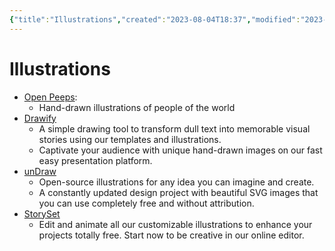 ```yaml
---
{"title":"Illustrations","created":"2023-08-04T18:37","modified":"2023-09-10T22:26","dg-publish":true,"dg-path":"Resources/07.01 Illustrations.md","permalink":"/resources/07-01-illustrations/","dgPassFrontmatter":true,"updated":"2023-09-10T22:26"}
---
```



# Illustrations

- [Open Peeps](https://blush.design):
	- Hand-drawn illustrations of people of the world
- [Drawify](https://drawify.com/)
	- A simple drawing tool to transform dull text into memorable visual stories using our templates and illustrations.
	- Captivate your audience with unique hand-drawn images on our fast easy presentation platform.
- [unDraw](https://undraw.co/)
	- Open-source illustrations for any idea you can imagine and create.
	- A constantly updated design project with beautiful SVG images that you can use completely free and without attribution.
- [StorySet](https://storyset.com/)
	- Edit and animate all our customizable illustrations to enhance your projects totally free. Start now to be creative in our online editor.

